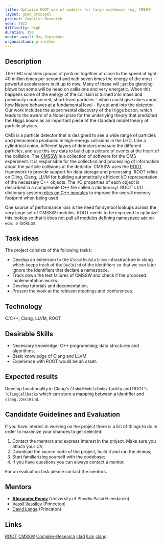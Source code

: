 ```yaml
---
title: Optimize ROOT use of modules for large codebases (eg, CMSSW)
layout: gsoc_proposal
project: Compiler-Research
year: 2022
difficulty: high
duration: 350
mentor_avail: May-September
organization: princeton
---
```


## Description

The LHC smashes groups of protons together at close to the speed of light: 40
million times per second and with seven times the energy of the most powerful
accelerators built up to now. Many of these will just be glancing blows but some
will be head on collisions and very energetic. When this happens some of the
energy of the collision is turned into mass and previously unobserved,
short-lived particles – which could give clues about how Nature behaves at a
fundamental level - fly out and into the detector. Our work includes the
experimental discovery of the Higgs boson, which leads to the award of a Nobel
prize for the underlying theory that predicted the Higgs boson as an important
piece of the standard model theory of particle physics.

CMS is a particle detector that is designed to see a wide range of particles and
phenomena produced in high-energy collisions in the LHC. Like a cylindrical
onion, different layers of detectors measure the different particles, and use
this key data to build up a picture of events at the heart of the collision. The
[CMSSW](https://github.com/cms-sw/cmssw/) is a collection of software for the
CMS experiment. It is responsible for the collection and processing of
information about the particle collisions at the detector. CMSSW uses the
[ROOT](https://root.cern/) framework to provide support for data storage and
processing. ROOT relies on Cling, Clang, LLVM for building automatically
efficient I/O representation of the necessary C++ objects. The I/O properties of
each object is described in a compileable C++ file called a /dictionary/. ROOT's
I/O dictionary system
[relies on C++ modules](https://github.com/root-project/root/blob/master/README/README.CXXMODULES.md)
to improve the overall memory footprint when being used.

One source of performance loss is the need for symbol lookups across the very
large set of CMSSW modules. ROOT needs to be improved to optimize this lookup so
that it does not pull all modules defining namespace `edm` on `edm::X` lookups.



## Task ideas

The project consists of the following tasks:
  * Develop an extension to the `GlobalModuleIndex` infrastructure in clang
    which keeps track of the `DeclKind` of the identifiers so that we can
    later ignore the identifiers that declare a namespace.
  * Track down the test failures of CMSSW and check if the proposed
    implementation works.
  * Develop tutorials and documentation.
  * Present the work at the relevant meetings and conferences.

## Technology

C/C++, Clang, LLVM, ROOT

## Desirable Skills

 * Necessary knowledge: C++ programming; data structures and algorithms.
 * Basic knowledge of Clang and LLVM
 * Experience with ROOT would be an asset.

## Expected results

Develop functionality in Clang's `GlobalModuleIndex` facility and ROOT's
`TClingCallbacks` which can store a mapping between a identifier and
`clang::DeclKind`.

## Candidate Guidelines and Evaluation

If you have interest in working on the project there is a list of things to do
in order to maximize your chances to get selected:

1. Contact the mentors and express interest in the project. Make sure you attach
   your CV;
2. Download the source code of the project, build it and run the demos;
3. Start familiarizing yourself with the codebase;
4. If you have questions you can always contact a mentor.

For an evaluation task please contact the mentors.

## Mentors
 * **[Alexander Penev](mailto:alexander.p.penev@gmail.com)** (University of Plovdiv Paisii Hilendarski)
 * [Vassil Vassilev](mailto:vvasilev@cern.ch) (Princeton)
 * [David Lange](mailto:david.lange@cern.ch) (Princeton)

## Links

[ROOT](https://github.com/root-project/root)
[CMSSW](https://github.com/cms-sw/cmssw/)
[Compiler-Research](https://compiler-research.org)
[clad](https://github.com/vgvassilev/clad)
[llvm](https://llvm.org/)
[clang](https://clang.llvm.org/)
